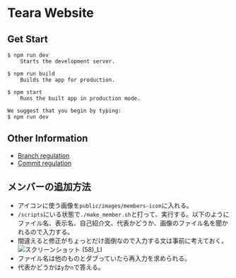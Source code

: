 # Teara Website

## Get Start
```
$ npm run dev
    Starts the development server.

$ npm run build
    Builds the app for production.

$ npm start
    Runs the built app in production mode.

We suggest that you begin by typing:
$ npm run dev
```

## Other Information
- [Branch regulation](doc/branch.md)
- [Commit regulation](doc/commit.md)

## メンバーの追加方法
- アイコンに使う画像を`public/images/members-icon`に入れる。
- `/scripts`にいる状態で`./make_member.sh`と打って、実行する。以下のようにファイル名、表示名、自己紹介文、代表かどうか、画像のファイル名を聞かれるので入力する。
- 間違えると修正がちょっとだけ面倒なので入力する文は事前に考えておく。
![スクリーンショット (58)_LI](https://user-images.githubusercontent.com/83947560/159472148-073c1a13-ef4b-411c-8695-c3487ca378be.jpg)
- ファイル名は他のものとダブっていたら再入力を求められる。
- 代表かどうかは`y`か`n`で答える。

